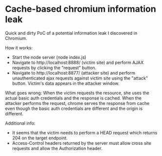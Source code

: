 Cache-based chromium information leak
=====================================

Quick and dirty PoC of a potential information leak I discovered in Chromium.

How it works:

- Start the node server (node index.js)
- Navigate to http://localhost:8888/ (victim site) and perform AJAX requests by
  clicking the "request" button.
- Navigate to http://localhost:8877/ (attacker site) and perform unauthenticated
  ajax requests against victim site using the "attack" button.
  Victim's data appears in the attacker window.

What goes wrong:
When the victim requests the resource, she uses the actual basic auth
credentials and the response is cached.
When the attacker performs the request, chrome serves the response from cache
even though the basic auth credentials are different and the origin is different.

Additional info:
- It seems that the victim needs to perform a HEAD request which returns 204 on
  the target endpoint.
- Access-Control headers returned by the server must allow cross site requests
  and allow the Authorization header.
